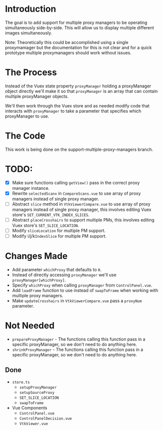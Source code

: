 # Introduction
The goal is to add support for multiple proxy managers to be operating simultaneously side-by-side. This will allow us to display multiple different images simultaneously.

Note: Theoretically this could be accomplished using a single proxymamager but the documentation for this is not clear and for a quick prototype multiple proxymanagers should work without issues.

# The Process
Instead of the Vuex state property `proxyManager` holding a proxyManager object directly we'll make it so that `proxyManager` is an array that can contain multiple proxyManager objects.

We'll then work through the Vuex store and as needed modify code that interacts with `proxyManager` to take a parameter that specifies which proxyManager to use.

# The Code
This work is being done on the support-multiple-proxy-managers branch.

# TODO:
- [X] Make sure functions calling `getView()` pass in the correct proxy manager instance.
- [X] Rewrite `selectedScanx` in `CompareScans.vue` to use array of proxy managers instead of single proxy manager.
- [ ] Abstract `slice` method in `VtkViewerCompare.vue` to use array of proxy managers instead of single proxy manager, this involves editing Vuex store's `SET_CURRENT_VTK_INDEX_SLICES`.
- [ ] Abstract `placeCrosshairs` to support multiple PMs, this involves editing Vuex store's `SET_SLICE_LOCATION`.
- [ ] Modify `sliceLocation` for multiple PM support.
- [ ] Modify i/j/k`IndexSlice` for multiple PM support.

# Changes Made
- Add parameter `whichProxy` that defaults to `0`.
- Instead of directly accessing `proxyManager` we'll use `proxyManager[whichProxy]`.
- Specify `whichProxy` when calling `proxyManager` from `ControlPanel.vue`.
- Add `loadFrame` function to use instead of `swapToFrame` when working with multiple proxy managers.
- Make `updateCrosshairs` in `VtkViewerCompare.vue` pass a `proxyNum` parameter.

# Not Needed
- `prepareProxyManager` - The functions calling this function pass in a specific proxyManager, so we don't need to do anything here.
- `shrinkProxyManager` - The functions calling this function pass in a specific proxyManager, so we don't need to do anything here.

## Done
- `store.ts`
    - `setupProxyManager`
    - `setupSourceProxy`
    - `SET_SLICE_LOCATION`
    - `swapToFrame`
- Vue Components
    - `ControlPanel.vue`
    - `ControlPanelDecision.vue`
    - `VtkViewer.vue`
